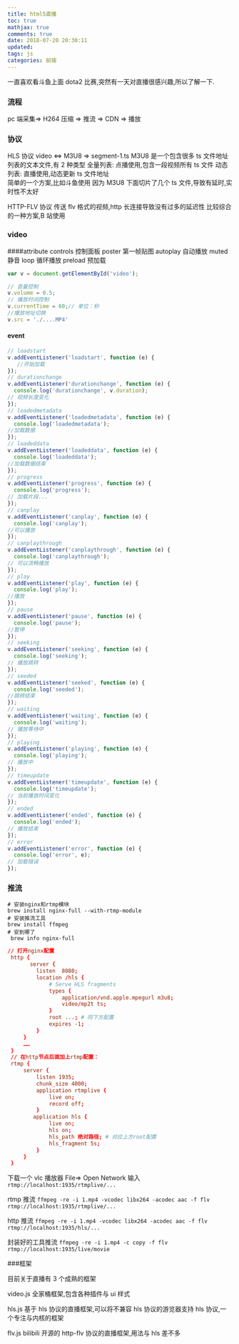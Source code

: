 ```yaml
---
title: html5直播
toc: true
mathjax: true
comments: true
date: 2018-07-20 20:30:11
updated:
tags: js
categories: 前端
---
```


一直喜欢看斗鱼上面 dota2 比赛,突然有一天对直播很感兴趣,所以了解一下.

<!-- more -->

### 流程

pc 端采集=> H264 压缩 => 推流 => CDN => 播放

### 协议

HLS 协议
video <=> M3U8 => segment-1.ts
M3U8 是一个包含很多 ts 文件地址列表的文本文件,有 2 种类型
全量列表: 点播使用,包含一段视频所有 ts 文件
动态列表: 直播使用,动态更新 ts 文件地址  
简单的一个方案,比如斗鱼使用
因为 M3U8 下面切片了几个 ts 文件,导致有延时,实时性不太好

HTTP-FLV 协议
传送 flv 格式的视频,http 长连接导致没有过多的延迟性
比较综合的一种方案,B 站使用

### video

####attribute
controls 控制面板
poster 第一帧贴图
autoplay 自动播放
muted 静音
loop 循环播放
preload 预加载

```JavaScript
var v = document.getElementById('video');

// 音量控制
v.volume = 0.5;
// 播放时间控制
v.currentTime = 60;// 单位：秒
//播放地址切换
v.src = './....MP4'
```

#### event

```JavaScript
// loadstart
v.addEventListener('loadstart', function (e) {
   //开始加载
});
// durationchange
v.addEventListener('durationchange', function (e) {
  console.log('durationchange', v.duration);
// 视频长度变化
});
// loadedmetadata
v.addEventListener('loadedmetadata', function (e) {
  console.log('loadedmetadata');
//加载数据
});
// loadeddata
v.addEventListener('loadeddata', function (e) {
  console.log('loadeddata');
//加载数据结束
});
// progress
v.addEventListener('progress', function (e) {
  console.log('progress');
// 加载片段...
});
// canplay
v.addEventListener('canplay', function (e) {
  console.log('canplay');
//可以播放
});
// canplaythrough
v.addEventListener('canplaythrough', function (e) {
  console.log('canplaythrough');
// 可以流畅播放
});
// play
v.addEventListener('play', function (e) {
  console.log('play');
//播放
});
// pause
v.addEventListener('pause', function (e) {
  console.log('pause');
//暂停
});
// seeking
v.addEventListener('seeking', function (e) {
  console.log('seeking');
// 播放跳转
});
// seeded
v.addEventListener('seeked', function (e) {
  console.log('seeded');
//跳转结束
});
// waiting
v.addEventListener('waiting', function (e) {
  console.log('waiting');
// 播放等待中
});
// playing
v.addEventListener('playing', function (e) {
  console.log('playing');
// 播放中
});
// timeupdate
v.addEventListener('timeupdate', function (e) {
  console.log('timeupdate');
// 当前播放时间变化
});
// ended
v.addEventListener('ended', function (e) {
  console.log('ended');
// 播放结束
});
// error
v.addEventListener('error', function (e) {
  console.log('error', e);
// 加载错误
});
```

### 推流

```shell
# 安装nginx和rtmp模块
brew install nginx-full --with-rtmp-module
# 安装推流工具
brew install ffmpeg
# 安到哪了
 brew info nginx-full
```

```conf
// 打开nginx配置
 http {
       server {
         listen  8080;
         location /hls {
             # Serve HLS fragments
             types {
                 application/vnd.apple.mpegurl m3u8;
                 video/mp2t ts;
             }
             root ...; # 同下方配置
             expires -1;
         }
     }
     ……
 }
 // 在http节点后面加上rtmp配置：
 rtmp {
     server {
         listen 1935;
         chunk_size 4000;
         application rtmplive {
             live on;
             record off;
         }
        application hls {
             live on;
             hls on;
             hls_path 绝对路径; # 对应上方root配置
             hls_fragment 5s;
         }
     }
 }
```

下载一个 vlc 播放器 File=> Open Network 输入
`rtmp://localhost:1935/rtmplive/...`

rtmp 推流
`ffmpeg -re -i 1.mp4 -vcodec libx264 -acodec aac -f flv rtmp://localhost:1935/rtmplive/...`

http 推流
`ffmpeg -re -i 1.mp4 -vcodec libx264 -acodec aac -f flv rtmp://localhost:1935/hls/...`

封装好的工具推流
`ffmpeg -re -i 1.mp4 -c copy -f flv rtmp://localhost:1935/live/movie`

###框架

目前关于直播有 3 个成熟的框架

video.js 全家桶框架,包含各种插件与 ui 样式

hls.js 基于 hls 协议的直播框架,可以将不兼容 hls 协议的游览器支持 hls 协议,一个专注与内核的框架

flv.js bilibili 开源的 http-flv 协议的直播框架,用法与 hls 差不多
